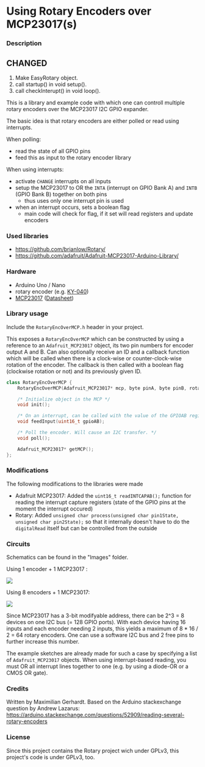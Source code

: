 # Using Rotary Encoders over MCP23017(s)

### Description

## CHANGED
1) Make EasyRotary object.
2) call startup() in void setup().
3) call checkInterupt() in void loop().

This is a library and example code with which one can controll multiple rotary encoders over the MCP23017 I2C GPIO expander.

The basic idea is that rotary encoders are either polled or read using interrupts.

When polling: 
* read the state of all GPIO pins
* feed this as input to the rotary encoder library

When using interrupts:
* activate `CHANGE` interrupts on all inputs
* setup the MCP23017 to OR the `INTA` (interrupt on GPIO Bank A) and `INTB` (GPIO Bank B) together on both pins 
  * thus uses only one interrupt pin is used
* when an interrupt occurs, sets a boolean flag
  * main code will check for flag, if it set will read registers and update encoders  

### Used libraries

* https://github.com/brianlow/Rotary/
* https://github.com/adafruit/Adafruit-MCP23017-Arduino-Library/

### Hardware

* Arduino Uno / Nano
* rotary encoder (e.g. [KY-040](http://henrysbench.capnfatz.com/henrys-bench/arduino-sensors-and-input/keyes-ky-040-arduino-rotary-encoder-user-manual/))
* [MCP23017](https://www.adafruit.com/product/732) ([Datasheet](https://cdn-shop.adafruit.com/datasheets/mcp23017.pdf))


### Library usage 

Include the `RotaryEncOverMCP.h` header in your project.

This exposes a `RotaryEncOverMCP` which can be constructed by using a reference to an `Adafruit_MCP23017` object, its two pin numbers for encoder output A and B. Can also optionally receive an ID and a callback function which will be called when there is a clock-wise or counter-clock-wise rotation of the encoder. The callback is then called with a boolean flag (clockwise rotation or not) and its previously given ID. 

```cpp
class RotaryEncOverMCP {
	RotaryEncOverMCP(Adafruit_MCP23017* mcp, byte pinA, byte pinB, rotaryActionFunc actionFunc = nullptr, int id = 0);

	/* Initialize object in the MCP */
	void init();

 	/* On an interrupt, can be called with the value of the GPIOAB register (or INTCAP) */
	void feedInput(uint16_t gpioAB);

	/* Poll the encoder. Will cause an I2C transfer. */
	void poll();

	Adafruit_MCP23017* getMCP();
};
```

### Modifications

The following modifications to the libraries were made

* Adafruit MCP23017: Added the `uint16_t readINTCAPAB();` function for reading the interrupt capture registers (state of the GPIO pins at the moment the interrupt occured)
* Rotary: Added `unsigned char process(unsigned char pin1State, unsigned char pin2State);` so that it internally doesn't have to do the `digitalRead` itself but can be controlled from the outside

### Circuits

Schematics can be found in the "Images" folder.

Using 1 encoder + 1 MCP23017 :

![](https://raw.githubusercontent.com/maxgerhardt/rotary-encoder-over-mcp23017/master/images/circuit_one_encoder.png)

Using 8 encoders + 1 MCP23017:

![](https://raw.githubusercontent.com/maxgerhardt/rotary-encoder-over-mcp23017/8e88ec78b11ca20ef21b4b6da7cf25a6e9028db8/images/circuit_eight_encoders.png)


Since MCP23017 has a 3-bit modifyable address, there can be 2^3 = 8 devices on one I2C bus (= 128 GPIO ports). With each device having 16 inputs and each encoder needing 2 inputs, this yields a maximum of 8 * 16 / 2 = 64 rotary encoders. One can use a software I2C bus and 2 free pins to further increase this number.

The example sketches are already made for such a case by specifying a list of `Adafruit_MCP23017` objects. When using interrupt-based reading, you must OR all interrupt lines together to one (e.g. by using a diode-OR or a CMOS OR gate).

### Credits

Written by Maximilian Gerhardt.
Based on the Arduino stackexchange question by Andrew Lazarus: https://arduino.stackexchange.com/questions/52909/reading-several-rotary-encoders


### License

Since this project contains the Rotary project wich under GPLv3, this project's code is under GPLv3, too.
